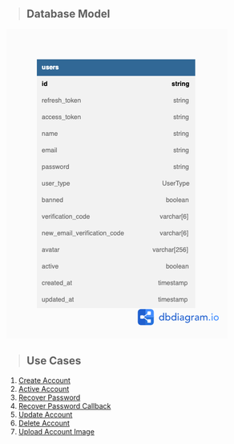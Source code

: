 > ## Database Model

![alt text](../../public/img/db/shop-users.png)

> ## Use Cases

1. [Create Account](./requirements/create-account.md)
2. [Active Account](./requirements/active-account.md)
3. [Recover Password](./requirements/recover-password.md)
4. [Recover Password Callback](./requirements/recover-password-callback.md)
5. [Update Account](./requirements/update-account.md)
6. [Delete Account](./requirements/delete-account.md)
7. [Upload Account Image](./requirements/update-account-image.md)
